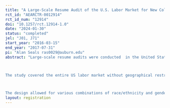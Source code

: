 ```yaml
---
title: "A Large-Scale Resume Audit of the U.S. Labor Market for New College Graduates (2016-2017)"
rct_id: "AEARCTR-0012914"
rct_id_num: "12914"
doi: "10.1257/rct.12914-1.0"
date: "2024-01-30"
status: "completed"
jel: "J01, J71"
start_year: "2016-03-15"
end_year: "2017-07-31"
pi: "Alan Seals ras0029@auburn.edu"
abstract: "Large-scale resume audits were conducted  in the United States in 2016 and 2017, to straddle the May graduation dates of our fictive applicants. A total of 36,880 resumes were submitted to job advertisements from a constructed job bank. The job categories included were account executive, banking, customer service, finance, insurance, and marketing. Ads requiring certifications or foreign language skills were not included.  By saving the text from the job advertisements, we were able to link the ads to the O*Net and American Community Survey, via a machine learning algorithm that matched ads to standard occupation codes. 

The study covered the entire US labor market without geographical restrictions. Each job advertisement received four applications, with resumes created using a program by Lahey and Beasley (2009). Names on resumes were used to indicate race/ethnicity and gender.

The design allowed for various combinations of race/ethnicity and gender-specific names. The study included educational backgrounds and work experiences linked to public flagship universities in the US. Diverse majors (economics, finance, marketing, anthropology, philosophy, chemistry, biology, and psychology)  and two minors (history and mathematics), which were common to all the universities in our resumes. Other common elements of a resumes of college graduates, such as internships, GPAs, volunteer experiences, language skills, and computer proficiency were randomized."
layout: registration
---
```



